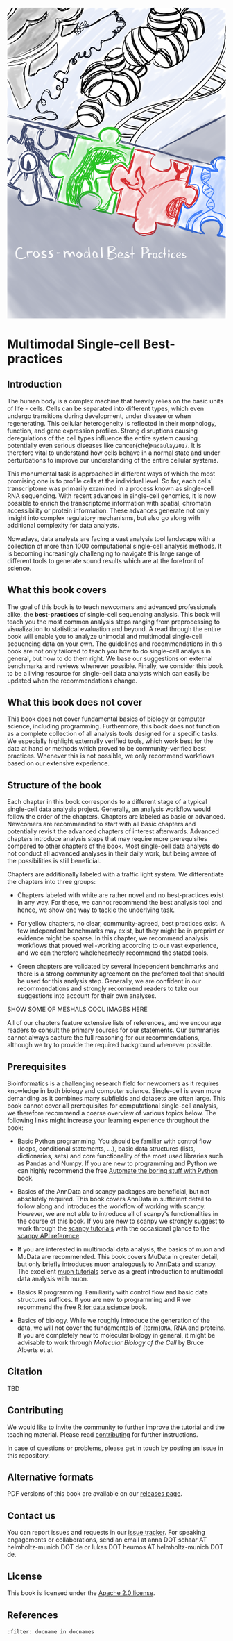 ![alt text](_static/images/title.png "Title")

<div style="page-break-after: always;"></div>

# Multimodal Single-cell Best-practices

## Introduction

The human body is a complex machine that heavily relies on the basic units of life - cells. Cells can be separated into different types, which even undergo transitions during development, under disease or when regenerating. This cellular heterogeneity is reflected in their morphology, function, and gene expression profiles. Strong disruptions causing deregulations of the cell types influence the entire system causing potentially even serious diseases like cancer{cite}`Macaulay2017`. It is therefore vital to understand how cells behave in a normal state and under perturbations to improve our understanding of the entire cellular systems.

This monumental task is approached in different ways of which the most promising one is to profile cells at the individual level. So far, each cells' transcriptome was primarily examined in a process known as single-cell RNA sequencing. With recent advances in single-cell genomics, it is now possible to enrich the transcriptome information with spatial, chromatin accessibility or protein information. These advances generate not only insight into complex regulatory mechanisms, but also go along with additional complexity for data analysts.

Nowadays, data analysts are facing a vast analysis tool landscape with a collection of more than 1000 computational single-cell analysis methods. It is becoming increasingly challenging to navigate this large range of different tools to generate sound results which are at the forefront of science.

## What this book covers

The goal of this book is to teach newcomers and advanced professionals alike, the **best-practices** of single-cell sequencing analysis.
This book will teach you the most common analysis steps ranging from preprocessing to visualization to statistical evaluation and beyond. A read through the entire book will enable you to analyze unimodal and multimodal single-cell sequencing data on your own. The guidelines and recommendations in this book are not only tailored to teach you how to do single-cell analysis in general, but how to do them right. We base our suggestions on external benchmarks and reviews whenever possible. Finally, we consider this book to be a living resource for single-cell data analysts which can easily be updated when the recommendations change.

## What this book does not cover

This book does not cover fundamental basics of biology or computer science, including programming. Furthermore, this book does not function as a complete collection of all analysis tools designed for a specific tasks. We especially highlight externally verified tools, which work best for the data at hand or methods which proved to be community-verified best practices. Whenever this is not possible, we only recommend workflows based on our extensive experience.

## Structure of the book

Each chapter in this book corresponds to a different stage of a typical single-cell data analysis project. Generally, an analysis workflow would follow the order of the chapters. Chapters are labeled as basic or advanced. Newcomers are recommended to start with all basic chapters and potentially revisit the advanced chapters of interest afterwards. Advanced chapters introduce analysis steps that may require more prerequisites compared to other chapters of the book. Most single-cell data analysts do not conduct all advanced analyses in their daily work, but being aware of the possibilities is still beneficial.

Chapters are additionally labeled with a traffic light system. We differentiate the chapters into three groups:

- Chapters labeled with white are rather novel and no best-practices exist in any way. For these, we cannot recommend the best analysis tool and hence, we show one way to tackle the underlying task.

- For yellow chapters, no clear, community-agreed, best practices exist. A few independent benchmarks may exist, but they might be in preprint or evidence might be sparse. In this chapter, we recommend analysis workflows that proved well-working according to our vast experience, and we can therefore wholeheartedly recommend the stated tools.

- Green chapters are validated by several independent benchmarks and there is a strong community agreement on the preferred tool that should be used for this analysis step. Generally, we are confident in our recommendations and strongly recommend readers to take our suggestions into account for their own analyses.

SHOW SOME OF MESHALS COOL IMAGES HERE

All of our chapters feature extensive lists of references, and we encourage readers to consult the primary sources for our statements. Our summaries cannot always capture the full reasoning for our recommendations, although we try to provide the required background whenever possible.

## Prerequisites

Bioinformatics is a challenging research field for newcomers as it requires knowledge in both biology and computer science. Single-cell is even more demanding as it combines many subfields and datasets are often large. This book cannot cover all prerequisites for computational single-cell analysis, we therefore recommend a coarse overview of various topics below. The following links might increase your learning experience throughout the book:

- Basic Python programming. You should be familiar with control flow (loops, conditional statements, ...), basic data structures (lists, dictionaries, sets) and core functionality of the most used libraries such as Pandas and Numpy. If you are new to programming and Python we can highly recommend the free [Automate the boring stuff with Python](https://automatetheboringstuff.com/) book.

- Basics of the AnnData and scanpy packages are beneficial, but not absolutely required. This book covers AnnData in sufficient detail to follow along and introduces the workflow of working with scanpy. However, we are not able to introduce all of scanpy's functionalities in the course of this book. If you are new to scanpy we strongly suggest to work through the [scanpy tutorials](https://scanpy.readthedocs.io/en/stable/tutorials.html) with the occasional glance to the [scanpy API reference](https://scanpy.readthedocs.io/en/stable/api.html).

- If you are interested in multimodal data analysis, the basics of muon and MuData are recommended. This book covers MuData in greater detail, but only briefly introduces muon analogously to AnnData and scanpy. The excellent [muon tutorials](https://muon-tutorials.readthedocs.io/en/latest/) serve as a great introduction to multimodal data analysis with muon.

- Basics R programming. Familiarity with control flow and basic data structures suffices. If you are new to programming and R we recommend the free [R for data science](https://r4ds.had.co.nz/) book.

- Basics of biology. While we roughly introduce the generation of the data, we will not cover the fundamentals of {term}`DNA`, RNA and proteins. If you are completely new to molecular biology in general, it might be advisable to work through _Molecular Biology of the Cell_ by Bruce Alberts et al.

## Citation

TBD

## Contributing

We would like to invite the community to further improve the tutorial and the teaching material.
Please read [contributing](https://github.com/theislab/multimodal-single-cell-best-practices/blob/development/CONTRIBUTING.md) for further instructions.

In case of questions or problems, please get in touch by posting an issue in this repository.

## Alternative formats

PDF versions of this book are available on our [releases page](https://github.com/theislab/multimodal-single-cell-best-practices/releases).

## Contact us

You can report issues and requests in our [issue tracker](https://github.com/theislab/multimodal-single-cell-best-practices/issues). For speaking engagements or collaborations, send an email at anna DOT schaar AT helmholtz-munich DOT de or lukas DOT heumos AT helmholtz-munich DOT de.

## License

This book is licensed under the [Apache 2.0 license](https://github.com/theislab/multimodal-single-cell-best-practices/blob/development/LICENSE).

## References

```{bibliography}
:filter: docname in docnames
```

